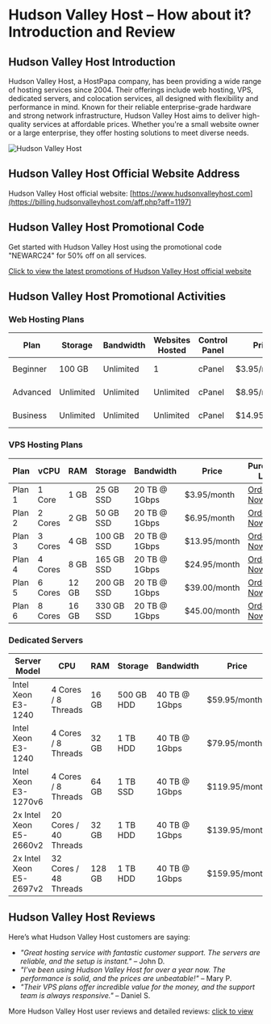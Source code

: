 # Hudson Valley Host – How about it? Introduction and Review

## Hudson Valley Host Introduction
Hudson Valley Host, a HostPapa company, has been providing a wide range of hosting services since 2004. Their offerings include web hosting, VPS, dedicated servers, and colocation services, all designed with flexibility and performance in mind. Known for their reliable enterprise-grade hardware and strong network infrastructure, Hudson Valley Host aims to deliver high-quality services at affordable prices. Whether you're a small website owner or a large enterprise, they offer hosting solutions to meet diverse needs.

![Hudson Valley Host](https://github.com/user-attachments/assets/b6f3c4d6-3332-470c-b352-8f30cfa016cc)

## Hudson Valley Host Official Website Address
Hudson Valley Host official website: [https://www.hudsonvalleyhost.com](https://billing.hudsonvalleyhost.com/aff.php?aff=1197)

## Hudson Valley Host Promotional Code
Get started with Hudson Valley Host using the promotional code "NEWARC24" for 50% off on all services.

[Click to view the latest promotions of Hudson Valley Host official website](https://billing.hudsonvalleyhost.com/aff.php?aff=1197)

## Hudson Valley Host Promotional Activities

### Web Hosting Plans

| **Plan**   | **Storage** | **Bandwidth** | **Websites Hosted** | **Control Panel** | **Price**       | **Purchase Link**                           |
|------------|-------------|---------------|---------------------|-------------------|-----------------|---------------------------------------------|
| Beginner   | 100 GB      | Unlimited     | 1                   | cPanel            | $3.95/month     | [Order Now](https://billing.hudsonvalleyhost.com/aff.php?aff=1197) |
| Advanced   | Unlimited   | Unlimited     | Unlimited            | cPanel            | $8.95/month     | [Order Now](https://billing.hudsonvalleyhost.com/aff.php?aff=1197) |
| Business   | Unlimited   | Unlimited     | Unlimited            | cPanel            | $14.95/month    | [Order Now](https://billing.hudsonvalleyhost.com/aff.php?aff=1197) |

### VPS Hosting Plans

| **Plan**   | **vCPU**  | **RAM** | **Storage**  | **Bandwidth**  | **Price**       | **Purchase Link**                           |
|------------|-----------|---------|--------------|----------------|-----------------|---------------------------------------------|
| Plan 1     | 1 Core    | 1 GB    | 25 GB SSD    | 20 TB @ 1Gbps  | $3.95/month     | [Order Now](https://billing.hudsonvalleyhost.com/aff.php?aff=1197) |
| Plan 2     | 2 Cores   | 2 GB    | 50 GB SSD    | 20 TB @ 1Gbps  | $6.95/month     | [Order Now](https://billing.hudsonvalleyhost.com/aff.php?aff=1197) |
| Plan 3     | 3 Cores   | 4 GB    | 100 GB SSD   | 20 TB @ 1Gbps  | $13.95/month    | [Order Now](https://billing.hudsonvalleyhost.com/aff.php?aff=1197) |
| Plan 4     | 4 Cores   | 8 GB    | 165 GB SSD   | 20 TB @ 1Gbps  | $24.95/month    | [Order Now](https://billing.hudsonvalleyhost.com/aff.php?aff=1197) |
| Plan 5     | 6 Cores   | 12 GB   | 200 GB SSD   | 20 TB @ 1Gbps  | $39.00/month    | [Order Now](https://billing.hudsonvalleyhost.com/aff.php?aff=1197) |
| Plan 6     | 8 Cores   | 16 GB   | 330 GB SSD   | 20 TB @ 1Gbps  | $45.00/month    | [Order Now](https://billing.hudsonvalleyhost.com/aff.php?aff=1197) |

### Dedicated Servers

| **Server Model**            | **CPU**                 | **RAM**   | **Storage**          | **Bandwidth** | **Price**       | **Purchase Link**                           |
|-----------------------------|-------------------------|-----------|----------------------|---------------|-----------------|---------------------------------------------|
| Intel Xeon E3-1240           | 4 Cores / 8 Threads     | 16 GB     | 500 GB HDD           | 40 TB @ 1Gbps | $59.95/month    | [Order Now](https://billing.hudsonvalleyhost.com/aff.php?aff=1197) |
| Intel Xeon E3-1240           | 4 Cores / 8 Threads     | 32 GB     | 1 TB HDD             | 40 TB @ 1Gbps | $79.95/month    | [Order Now](https://billing.hudsonvalleyhost.com/aff.php?aff=1197) |
| Intel Xeon E3-1270v6         | 4 Cores / 8 Threads     | 64 GB     | 1 TB SSD             | 40 TB @ 1Gbps | $119.95/month   | [Order Now](https://billing.hudsonvalleyhost.com/aff.php?aff=1197) |
| 2x Intel Xeon E5-2660v2      | 20 Cores / 40 Threads   | 32 GB     | 1 TB HDD             | 40 TB @ 1Gbps | $139.95/month   | [Order Now](https://billing.hudsonvalleyhost.com/aff.php?aff=1197) |
| 2x Intel Xeon E5-2697v2      | 32 Cores / 48 Threads   | 128 GB    | 1 TB HDD             | 40 TB @ 1Gbps | $159.95/month   | [Order Now](https://billing.hudsonvalleyhost.com/aff.php?aff=1197) |

## Hudson Valley Host Reviews

Here’s what Hudson Valley Host customers are saying:

- *"Great hosting service with fantastic customer support. The servers are reliable, and the setup is instant."* – John D.
- *"I’ve been using Hudson Valley Host for over a year now. The performance is solid, and the prices are unbeatable!"* – Mary P.
- *"Their VPS plans offer incredible value for the money, and the support team is always responsive."* – Daniel S.

More Hudson Valley Host user reviews and detailed reviews: [click to view](https://billing.hudsonvalleyhost.com/aff.php?aff=1197)
